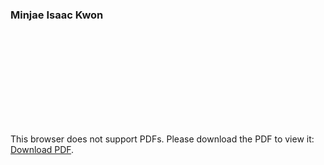 ### Minjae Isaac Kwon

<object data="https://isaac-kwon.github.io/assets/files/MKWON_CV.pdf" type="application/pdf" width="700px" height="700px">
    <embed src="https://isaac-kwon.github.io/assets/files/MKWON_CV.pdf">
        <p>This browser does not support PDFs. Please download the PDF to view it: <a href="https://isaac-kwon.github.io/assets/files/MKWON_CV.pdf">Download PDF</a>.</p>
    </embed>
</object>

<!--
**Isaac-Kwon/Isaac-Kwon** is a ✨ _special_ ✨ repository because its `README.md` (this file) appears on your GitHub profile.

Here are some ideas to get you started:

- 🔭 I’m currently working on ...
- 🌱 I’m currently learning ...
- 👯 I’m looking to collaborate on ...
- 🤔 I’m looking for help with ...
- 💬 Ask me about ...
- 📫 How to reach me: ...
- 😄 Pronouns: ...
- ⚡ Fun fact: ...
-->
